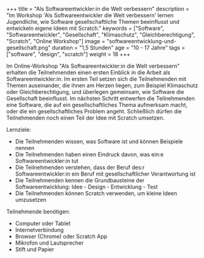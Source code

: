 +++
title = "Als Softwareentwickler:in die Welt verbessern"
description = "Im Workshop 'Als Softwareentwickler die Welt verbessern' lernen Jugendliche, wie Software gesellschaftliche Themen beeinflusst und entwickeln eigene Ideen mit Scratch."
keywords = ["Software", "Softwareentwickler", "Gesellschaft", "Klimaschutz", "Gleichberechtigung", "Scratch", "Online Workshop"]
image = "softwareentwicklung-und-gesellschaft.png"
duration = "1,5 Stunden"
age = "10 - 17 Jahre"
tags = ["software", "design", "scratch"]
weight = 18
+++

Im Online-Workshop "Als Softwareentwickler:in die Welt verbessern" erhalten die Teilnehmenden einen ersten Einblick in die Arbeit als Softwareentwickler:in.
Im ersten Teil setzen sich die Teilnehmenden mit Themen auseinander, die ihnen am Herzen liegen, zum Beispiel Klimaschutz oder Gleichberechtigung, 
und überlegen gemeinsam, wie Software die Gesellschaft beeinflusst. Im nächsten Schritt entwerfen die Teilnehmenden eine Software, die auf ein gesellschaftliches Thema 
aufmerksam macht, oder die ein gesellschaftliches Problem angeht. Schließlich dürfen die Teilnehmenden noch einen Teil der Idee mit Scratch umsetzen.

Lernziele:
* Die Teilnehmenden wissen, was Software ist und können Beispiele nennen
* Die Teilnehmenden haben einen Eindruck davon, was ein:e Softwareentwickler:in tut
* Die Teilnehmenden verstehen, dass der Beruf des:r Softwareentwickler:in ein Beruf mit gesellschaftlicher Verantwortung ist
* Die Teilnehmenden kennen die Grundbausteine der Softwareentwicklung: Idee - Design - Entwicklung - Test
* Die Teilnehmenden können Scratch verwenden, um kleine Ideen umzusetzen

Teilnehmende benötigen:
* Computer oder Tablet
* Internetverbindung
* Browser (Chrome) oder Scratch App
* Mikrofon und Lautsprecher
* Stift und Papier
